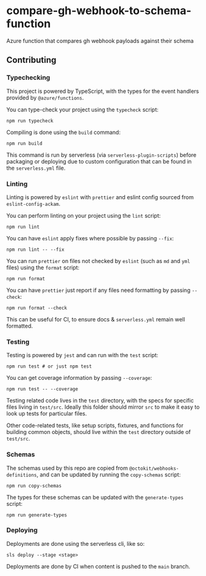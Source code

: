 # compare-gh-webhook-to-schema-function

Azure function that compares gh webhook payloads against their schema

## Contributing

### Typechecking

This project is powered by TypeScript, with the types for the event handlers
provided by `@azure/functions`.

You can type-check your project using the `typecheck` script:

    npm run typecheck

Compiling is done using the `build` command:

    npm run build

This command is run by serverless (via `serverless-plugin-scripts`) before
packaging or deploying due to custom configuration that can be found in the
`serverless.yml` file.

### Linting

Linting is powered by `eslint` with `prettier` and eslint config sourced from
`eslint-config-ackam`.

You can perform linting on your project using the `lint` script:

    npm run lint

You can have `eslint` apply fixes where possible by passing `--fix`:

    npm run lint -- --fix

You can run `prettier` on files not checked by `eslint` (such as `md` and `yml`
files) using the `format` script:

    npm run format

You can have `prettier` just report if any files need formatting by passing
`--check`:

    npm run format --check

This can be useful for CI, to ensure docs & `serverless.yml` remain well
formatted.

### Testing

Testing is powered by `jest` and can run with the `test` script:

    npm run test # or just npm test

You can get coverage information by passing `--coverage`:

    npm run test -- --coverage

Testing related code lives in the `test` directory, with the specs for specific
files living in `test/src`. Ideally this folder should mirror `src` to make it
easy to look up tests for particular files.

Other code-related tests, like setup scripts, fixtures, and functions for
building common objects, should live within the `test` directory outside of
`test/src`.

### Schemas

The schemas used by this repo are copied from `@octokit/webhooks-definitions`,
and can be updated by running the `copy-schemas` script:

    npm run copy-schemas

The types for these schemas can be updated with the `generate-types` script:

    npm run generate-types

### Deploying

Deployments are done using the serverless cli, like so:

    sls deploy --stage <stage>

Deployments are done by CI when content is pushed to the `main` branch.
